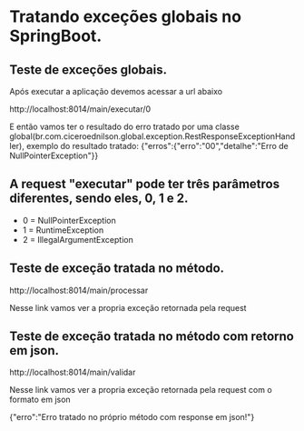 <!DOCTYPE html>
<html>
<head>
	<meta charset="utf-8">
</head>
<body>

<h1>Tratando exceções globais no SpringBoot.</h6>

<h2>Teste de exceções globais.</h2>

<p>Após executar a aplicação devemos acessar a url abaixo</p>
<p>http://localhost:8014/main/executar/0</p>
<p>E então vamos ter o resultado do erro tratado por uma classe global(br.com.ciceroednilson.global.exception.RestResponseExceptionHandler), exemplo do resultado tratado: {"erros":{"erro":"00","detalhe":"Erro de NullPointerException"}}</p>

<h2>A request "executar" pode ter três parâmetros diferentes, sendo eles, 0, 1 e 2.</h2>
<ul>
	<li>0 = NullPointerException</li>
	<li>1 = RuntimeException</li>
	<li>2 = IllegalArgumentException</li>
</ul>


<h2>Teste de exceção tratada no método.</h2>

<p>http://localhost:8014/main/processar</p>
<p>Nesse link vamos ver a propria exceção retornada pela request</p>


<h2>Teste de exceção tratada no método com retorno em json.</h2>

<p>http://localhost:8014/main/validar</p>
<p>Nesse link vamos ver a propria exceção retornada pela request com o formato em json</p>

<p>{"erro":"Erro tratado no próprio método com response em json!"}</p>



</body>
</html>
